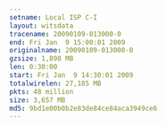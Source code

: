 ```yaml
---
setname: Local ISP C-I
layout: witsdata
tracename: 20090109-013000-0
end: Fri Jan  9 15:00:01 2009
originalname: 20090109-013000-0
gzsize: 1,898 MB
len: 0:30:00
start: Fri Jan  9 14:30:01 2009
totalwirelen: 27,185 MB
pkts: 48 million
size: 3,657 MB
md5: 9bd1e00b0b2e83de84ce84aca3949ce6
---
```

